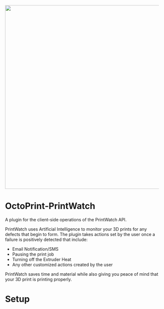 <p align="center">
    <br>
    <img src="https://printpal.io/wp-content/uploads/2021/11/printwatch_background_blue-cropped_maxpng.png" width="600"/>
    <br>
<p>

# OctoPrint-PrintWatch
A plugin for the client-side operations of the PrintWatch API.

PrintWatch uses Artificial Intelligence to monitor your 3D prints for any defects that begin to form. The plugin takes actions set by the user once a failure is positively detected that include:
- Email Notification/SMS
- Pausing the print job
- Turning off the Extruder Heat
- Any other customized actions created by the user

PrintWatch saves time and material while also giving you peace of mind that your 3D print is printing properly.

# Setup
